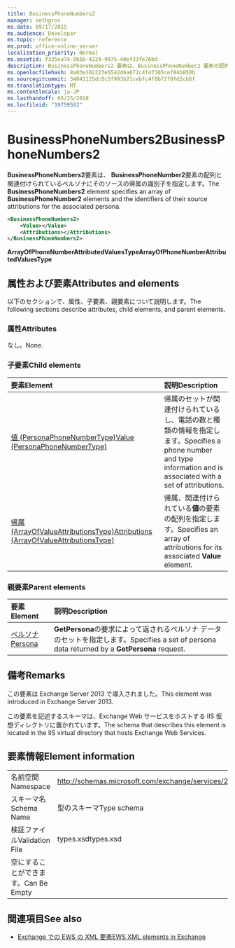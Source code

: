 ```yaml
---
title: BusinessPhoneNumbers2
manager: sethgros
ms.date: 09/17/2015
ms.audience: Developer
ms.topic: reference
ms.prod: office-online-server
localization_priority: Normal
ms.assetid: f335ea74-9b5b-4224-9475-40ef33fe76bd
description: BusinessPhoneNumbers2 要素は、BusinessPhoneNumber2 要素の配列と関連付けられているペルソナにそのソースの帰属の識別子を指定します。
ms.openlocfilehash: 8a03e102223e5542d6a672c4f47305cef84b850b
ms.sourcegitcommit: 34041125dc8c5f993b21cebfc4f8b72f0fd2cb6f
ms.translationtype: MT
ms.contentlocale: ja-JP
ms.lasthandoff: 06/25/2018
ms.locfileid: "19759582"
---
```

# <a name="businessphonenumbers2"></a><span data-ttu-id="0d2a2-103">BusinessPhoneNumbers2</span><span class="sxs-lookup"><span data-stu-id="0d2a2-103">BusinessPhoneNumbers2</span></span>

<span data-ttu-id="0d2a2-104">**BusinessPhoneNumbers2**要素は、 **BusinessPhoneNumber2**要素の配列と関連付けられているペルソナにそのソースの帰属の識別子を指定します。</span><span class="sxs-lookup"><span data-stu-id="0d2a2-104">The **BusinessPhoneNumbers2** element specifies an array of **BusinessPhoneNumber2** elements and the identifiers of their source attributions for the associated persona.</span></span> 
  
```XML
<BusinessPhoneNumbers2>
    <Value></Value>
    <Attributions></Attributions>
</BusinessPhoneNumbers2>
```

 <span data-ttu-id="0d2a2-105">**ArrayOfPhoneNumberAttributedValuesType**</span><span class="sxs-lookup"><span data-stu-id="0d2a2-105">**ArrayOfPhoneNumberAttributedValuesType**</span></span>
## <a name="attributes-and-elements"></a><span data-ttu-id="0d2a2-106">属性および要素</span><span class="sxs-lookup"><span data-stu-id="0d2a2-106">Attributes and elements</span></span>

<span data-ttu-id="0d2a2-107">以下のセクションで、属性、子要素、親要素について説明します。</span><span class="sxs-lookup"><span data-stu-id="0d2a2-107">The following sections describe attributes, child elements, and parent elements.</span></span>
  
### <a name="attributes"></a><span data-ttu-id="0d2a2-108">属性</span><span class="sxs-lookup"><span data-stu-id="0d2a2-108">Attributes</span></span>

<span data-ttu-id="0d2a2-109">なし。</span><span class="sxs-lookup"><span data-stu-id="0d2a2-109">None.</span></span>
  
### <a name="child-elements"></a><span data-ttu-id="0d2a2-110">子要素</span><span class="sxs-lookup"><span data-stu-id="0d2a2-110">Child elements</span></span>

|<span data-ttu-id="0d2a2-111">**要素**</span><span class="sxs-lookup"><span data-stu-id="0d2a2-111">**Element**</span></span>|<span data-ttu-id="0d2a2-112">**説明**</span><span class="sxs-lookup"><span data-stu-id="0d2a2-112">**Description**</span></span>|
|:-----|:-----|
|[<span data-ttu-id="0d2a2-113">値 (PersonaPhoneNumberType)</span><span class="sxs-lookup"><span data-stu-id="0d2a2-113">Value (PersonaPhoneNumberType)</span></span>](value-personaphonenumbertype.md) <br/> |<span data-ttu-id="0d2a2-114">帰属のセットが関連付けられているし、電話の数と種類の情報を指定します。</span><span class="sxs-lookup"><span data-stu-id="0d2a2-114">Specifies a phone number and type information and is associated with a set of attributions.</span></span>  <br/> |
|[<span data-ttu-id="0d2a2-115">帰属 (ArrayOfValueAttributionsType)</span><span class="sxs-lookup"><span data-stu-id="0d2a2-115">Attributions (ArrayOfValueAttributionsType)</span></span>](attributions-arrayofvalueattributionstype.md) <br/> |<span data-ttu-id="0d2a2-116">帰属、関連付けられている**値**の要素の配列を指定します。</span><span class="sxs-lookup"><span data-stu-id="0d2a2-116">Specifies an array of attributions for its associated **Value** element.</span></span>  <br/> |
   
### <a name="parent-elements"></a><span data-ttu-id="0d2a2-117">親要素</span><span class="sxs-lookup"><span data-stu-id="0d2a2-117">Parent elements</span></span>

|<span data-ttu-id="0d2a2-118">**要素**</span><span class="sxs-lookup"><span data-stu-id="0d2a2-118">**Element**</span></span>|<span data-ttu-id="0d2a2-119">**説明**</span><span class="sxs-lookup"><span data-stu-id="0d2a2-119">**Description**</span></span>|
|:-----|:-----|
|[<span data-ttu-id="0d2a2-120">ペルソナ</span><span class="sxs-lookup"><span data-stu-id="0d2a2-120">Persona</span></span>](persona.md) <br/> |<span data-ttu-id="0d2a2-121">**GetPersona**の要求によって返されるペルソナ データのセットを指定します。</span><span class="sxs-lookup"><span data-stu-id="0d2a2-121">Specifies a set of persona data returned by a **GetPersona** request.</span></span>  <br/> |
   
## <a name="remarks"></a><span data-ttu-id="0d2a2-122">備考</span><span class="sxs-lookup"><span data-stu-id="0d2a2-122">Remarks</span></span>

<span data-ttu-id="0d2a2-123">この要素は Exchange Server 2013 で導入されました。</span><span class="sxs-lookup"><span data-stu-id="0d2a2-123">This element was introduced in Exchange Server 2013.</span></span>
  
<span data-ttu-id="0d2a2-124">この要素を記述するスキーマは、Exchange Web サービスをホストする IIS 仮想ディレクトリに置かれています。</span><span class="sxs-lookup"><span data-stu-id="0d2a2-124">The schema that describes this element is located in the IIS virtual directory that hosts Exchange Web Services.</span></span>
  
## <a name="element-information"></a><span data-ttu-id="0d2a2-125">要素情報</span><span class="sxs-lookup"><span data-stu-id="0d2a2-125">Element information</span></span>

|||
|:-----|:-----|
|<span data-ttu-id="0d2a2-126">名前空間</span><span class="sxs-lookup"><span data-stu-id="0d2a2-126">Namespace</span></span>  <br/> |http://schemas.microsoft.com/exchange/services/2006/types  <br/> |
|<span data-ttu-id="0d2a2-127">スキーマ名</span><span class="sxs-lookup"><span data-stu-id="0d2a2-127">Schema Name</span></span>  <br/> |<span data-ttu-id="0d2a2-128">型のスキーマ</span><span class="sxs-lookup"><span data-stu-id="0d2a2-128">Type schema</span></span>  <br/> |
|<span data-ttu-id="0d2a2-129">検証ファイル</span><span class="sxs-lookup"><span data-stu-id="0d2a2-129">Validation File</span></span>  <br/> |<span data-ttu-id="0d2a2-130">types.xsd</span><span class="sxs-lookup"><span data-stu-id="0d2a2-130">types.xsd</span></span>  <br/> |
|<span data-ttu-id="0d2a2-131">空にすることができます。</span><span class="sxs-lookup"><span data-stu-id="0d2a2-131">Can Be Empty</span></span>  <br/> ||
   
## <a name="see-also"></a><span data-ttu-id="0d2a2-132">関連項目</span><span class="sxs-lookup"><span data-stu-id="0d2a2-132">See also</span></span>



- [<span data-ttu-id="0d2a2-133">Exchange での EWS の XML 要素</span><span class="sxs-lookup"><span data-stu-id="0d2a2-133">EWS XML elements in Exchange</span></span>](ews-xml-elements-in-exchange.md)

